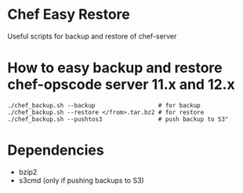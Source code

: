 Chef Easy Restore
===================

Useful scripts for backup and restore of chef-server

How to easy backup and restore chef-opscode server 11.x and 12.x
=====

    ./chef_backup.sh --backup                  # for backup
    ./chef_backup.sh --restore </from>.tar.bz2 # for restore
    ./chef_backup.sh --pushtos3                # push backup to S3"


Dependencies
============

* bzip2
* s3cmd (only if pushing backups to S3)

